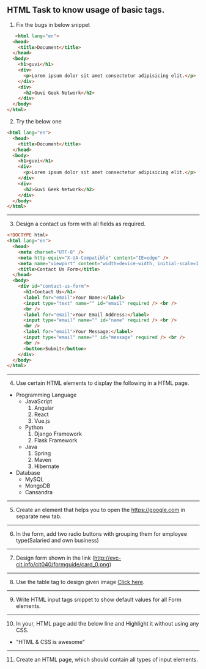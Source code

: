 
## HTML Task to know usage of basic tags.

1. Fix the bugs in below snippet

```HTML
   <html lang="en">
  <head>
    <title>Document</title>
  </head>
  <body>
    <h1>guvi</h1>
    <div>
      <p>Lorem ipsum dolor sit amet consectetur adipisicing elit.</p>
    </div>
    <div>
      <h2>Guvi Geek Network</h2>
    </div>
  </body>
</html>
```
2. Try the below one

```HTML
<html lang="en">
  <head>
    <title>Document</title>
  </head>
  <body>
    <h1>guvi</h1>
    <div>
      <p>Lorem ipsum dolor sit amet consectetur adipisicing elit.</p>
    </div>
    <div>
      <h2>Guvi Geek Network</h2>
    </div>
  </body>
</html>
```

---

3. Design a contact us form with all fields as required.
```HTML
<!DOCTYPE html>
<html lang="en">
  <head>
    <meta charset="UTF-8" />
    <meta http-equiv="X-UA-Compatible" content="IE=edge" />
    <meta name="viewport" content="width=device-width, initial-scale=1.0" />
    <title>Contact Us Form</title>
  </head>
  <body>
    <div id="contact-us-form">
      <h1>Contact Us</h1>
      <label for="email">Your Name:</label>
      <input type="text" name="" id="email" required /> <br />
      <br />
      <label for="email">Your Email Address:</label>
      <input type="email" name="" id="name" required /> <br />
      <br />
      <label for="email">Your Message:</label>
      <input type="email" name="" id="message" required /> <br />
      <br />
      <button>Submit</button>
    </div>
  </body>
</html>
```
---

4. Use certain HTML elements to display the following in a HTML page.

- Programming Language
  - JavaScript
    1. Angular
    2. React
    3. Vue.js
  - Python
    1. Django Framework
    2. Flask Framework
  - Java
    1. Spring
    2. Maven
    3. Hibernate
- Database
  - MySQL
  - MongoDB
  - Cansandra

---

5. Create an element that helps you to open the https://google.com in separate new tab.

---

6. In the form, add two radio buttons with grouping them for employee type(Salaried and own business)

---

7. Design form shown in the link (http://evc-cit.info/cit040/formguide/card_0.png)

---

8. Use the table tag to design given image [Click here](https://www.bapugraphics.com/assets/img/port_upload_dir/table-4.jpg).

---

9. Write HTML input tags snippet to show default values for all Form elements.

---

10. In your, HTML page add the below line and Highlight it without using any CSS.

- "HTML & CSS is awesome"

---

11. Create an HTML page, which should contain all types of input elements.
